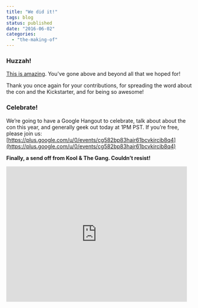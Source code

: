 ```yaml
---
title: "We did it!"
tags: blog
status: published
date: "2016-06-02"
categories: 
  - "the-making-of"
---
```


### Huzzah!

[This is amazing](https://www.kickstarter.com/projects/1157274964/big-bad-con-2016/). You've gone above and beyond all that we hoped for!

Thank you once again for your contributions, for spreading the word about the con and the Kickstarter, and for being so awesome!

### Celebrate!

We’re going to have a Google Hangout to celebrate, talk about about the con this year, and generally geek out today at 1PM PST. If you’re free, please join us: [https://plus.google.com/u/0/events/cg582bp83hajr61bcvkircib8q4](https://plus.google.com/u/0/events/cg582bp83hajr61bcvkircib8q4)

**Finally, a send off from Kool & The Gang. Couldn’t resist!**

<iframe src="https://www.youtube.com/embed/3GwjfUFyY6M" width="480" height="360" frameborder="0" allowfullscreen="allowfullscreen"></iframe>
